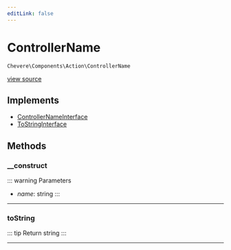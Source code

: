 ```yaml
---
editLink: false
---
```


# ControllerName

`Chevere\Components\Action\ControllerName`

[view source](https://github.com/chevere/chevere/blob/main/src/Chevere/Components/Action/ControllerName.php)

## Implements

- [ControllerNameInterface](../../Interfaces/Action/ControllerNameInterface.md)
- [ToStringInterface](../../Interfaces/Common/ToStringInterface.md)

## Methods

### __construct

::: warning Parameters
- *name*: string
:::

---

### toString

::: tip Return
string
:::

---
